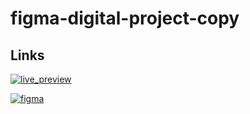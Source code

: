 
# figma-digital-project-copy




##  Links
[![live_preview](https://img.shields.io/badge/live-preview-%23F8F6F0
)](https://adam1ak.github.io/figma-digital-project-copy/)

[![figma](https://img.shields.io/badge/figma-%23524F81
)](https://www.figma.com/file/NCa0abjoCTcXa6PyaxM9gz/Website-of-architects---free-website-(Community)?node-id=0%3A1&mode=dev)

